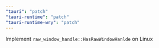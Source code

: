 ```yaml
---
"tauri": "patch"
"tauri-runtime": "patch"
"tauri-runtime-wry": "patch"
---
```


Implement `raw_window_handle::HasRawWindowHanlde` on Linux
